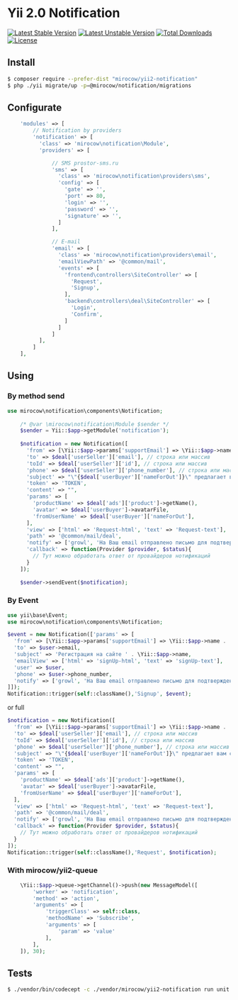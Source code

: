 # Yii 2.0 Notification

[![Latest Stable Version](https://poser.pugx.org/mirocow/yii2-notification/v/stable)](https://packagist.org/packages/mirocow/yii2-notification) 
[![Latest Unstable Version](https://poser.pugx.org/mirocow/yii2-notification/v/unstable)](https://packagist.org/packages/mirocow/yii2-notification) 
[![Total Downloads](https://poser.pugx.org/mirocow/yii2-notification/downloads)](https://packagist.org/packages/mirocow/yii2-notification) [![License](https://poser.pugx.org/mirocow/yii2-notification/license)](https://packagist.org/packages/mirocow/yii2-notification)

## Install

```sh
$ composer require --prefer-dist "mirocow/yii2-notification"
$ php ./yii migrate/up -p=@mirocow/notification/migrations
```

## Configurate

```php
    'modules' => [
        // Notification by providers
        'notification' => [
          'class' => 'mirocow\notification\Module',
          'providers' => [

              // SMS prostor-sms.ru
              'sms' => [
                'class' => 'mirocow\notification\providers\sms',
                'config' => [
                  'gate' => '',
                  'port' => 80,
                  'login' => '',
                  'password' => '',
                  'signature' => '',
                ]
              ],

              // E-mail
              'email' => [
                'class' => 'mirocow\notification\providers\email',
                'emailViewPath' => '@common/mail',
                'events' => [
                  'frontend\controllers\SiteController' => [
                    'Request',
                    'Signup',
                  ],
                  'backend\controllers\deal\SiteController' => [
                    'Login',
                    'Confirm',
                  ]
                ]                
              ]
          ],
        ]
    ],        
```

## Using

### By method send

```php
use mirocow\notification\components\Notification;
    
    /* @var \mirocow\notification\Module $sender */
    $sender = Yii::$app->getModule('notification');
    
    $notification = new Notification([
      'from' => [\Yii::$app->params['supportEmail'] => \Yii::$app->name . ' robot'],
      'to' => $deal['userSeller']['email'], // строка или массив
      'toId' => $deal['userSeller']['id'], // строка или массив
      'phone' => $deal['userSeller']['phone_number'], // строка или массив
      'subject' => "\"{$deal['userBuyer']['nameForOut']}\" предлагает вам сделку для \"{$deal['ads']['product']->getName()}\"",
      'token' => 'TOKEN',
      'content' => "",
      'params' => [
        'productName' => $deal['ads']['product']->getName(),
        'avatar' => $deal['userBuyer']->avatarFile,
        'fromUserName' => $deal['userBuyer']['nameForOut'],
      ],
      'view' => ['html' => 'Request-html', 'text' => 'Request-text'],
      'path' => '@common/mail/deal',
      'notify' => ['growl', 'На Ваш email отправлено письмо для подтверждения'],
      'callback' => function(Provider $provider, $status){
        // Тут можно обработать ответ от провайдеров нотификаций
      }
    ]);
           
    $sender->sendEvent($notification);
```

### By Event

```php
use yii\base\Event;
use mirocow\notification\components\Notification;

$event = new Notification(['params' => [
  'from' => [\Yii::$app->params['supportEmail'] => \Yii::$app->name . ' robot'],
  'to' => $user->email,
  'subject' => 'Регистрация на сайте ' . \Yii::$app->name,
  'emailView' => ['html' => 'signUp-html', 'text' => 'signUp-text'],
  'user' => $user,
  'phone' => $user->phone_number,
  'notify' => ['growl', 'На Ваш email отправлено письмо для подтверждения'],
]]);
Notification::trigger(self::className(),'Signup', $event);
```

or full

```php
$notification = new Notification([
  'from' => [\Yii::$app->params['supportEmail'] => \Yii::$app->name . ' robot'],
  'to' => $deal['userSeller']['email'], // строка или массив
  'toId' => $deal['userSeller']['id'], // строка или массив
  'phone' => $deal['userSeller']['phone_number'], // строка или массив
  'subject' => "\"{$deal['userBuyer']['nameForOut']}\" предлагает вам сделку для \"{$deal['ads']['product']->getName()}\"",
  'token' => 'TOKEN',
  'content' => "",
  'params' => [
    'productName' => $deal['ads']['product']->getName(),
    'avatar' => $deal['userBuyer']->avatarFile,
    'fromUserName' => $deal['userBuyer']['nameForOut'],
  ],
  'view' => ['html' => 'Request-html', 'text' => 'Request-text'],
  'path' => '@common/mail/deal',
  'notify' => ['growl', 'На Ваш email отправлено письмо для подтверждения'],
  'callback' => function(Provider $provider, $status){
    // Тут можно обработать ответ от провайдеров нотификаций
  }
]);
Notification::trigger(self::className(),'Request', $notification);
```

### With mirocow/yii2-queue             

```php
    \Yii::$app->queue->getChannel()->push(new MessageModel([
        'worker' => 'notification',
        'method' => 'action',
        'arguments' => [
            'triggerClass' => self::class,
            'methodName' => 'Subscribe',
            'arguments' => [
                'param' => 'value'
            ],
        ],
    ]), 30);
```

## Tests

```bash
$ ./vendor/bin/codecept -c ./vendor/mirocow/yii2-notification run unit
```
